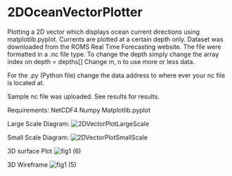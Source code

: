 # 2DOceanVectorPlotter
Plotting a 2D vector which displays ocean current directions using matplotlib.pyplot. Currents are plotted at a certain depth only. Dataset was downloaded from the ROMS Real Time Forecasting website. The file were formatted in a .nc file type.
To change the depth simply change the array index on depth = depths[]
Change m, n to use more or less data.

For the .py (Python file) change the data address to where ever your nc file is located at.

Sample nc file was uploaded.
See results for results.


Requirements:
NetCDF4
Numpy 
Matplotlib.pyplot 



Large Scale Diagram:
![2DVectorPlotLargeScale](https://user-images.githubusercontent.com/68083724/159191116-1282e7cb-a351-4538-9d2c-acd21767fb95.png)

Small Scale Diagram:
![2DVectorPlotSmallScale](https://user-images.githubusercontent.com/68083724/159191373-04588ee6-2f42-4244-8840-6ad75485f00f.png)

3D surface Plot
![fig1 (6)](https://user-images.githubusercontent.com/68083724/162594689-1ca9b3fc-0715-480d-a89f-a1403f7db502.png)


3D Wireframe
![fig1 (5)](https://user-images.githubusercontent.com/68083724/162594687-63318023-0346-48cc-961a-d159ec573cc3.png)
